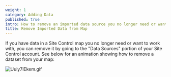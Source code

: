 ```yaml
---
weight: 1
category: Adding Data
published: true
intro: How to remove an imported data source you no longer need or want
title: Remove Imported Data from Map
---
```

If you have data in a Site Control map you no longer need or want to work with, you can remove it by going to the "Data Sources" portion of your Site Control account. See below for an animation showing how to remove a dataset from your map:

![Uuiy7lEkem.gif]({{site.baseurl}}/img/Uuiy7lEkem.gif)
